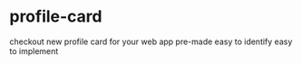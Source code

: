 # profile-card
checkout new profile card for your web app pre-made easy to identify easy to implement
